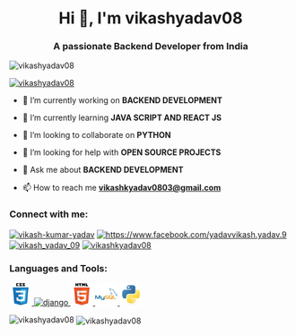 <h1 align="center">Hi 👋, I'm vikashyadav08</h1>
<h3 align="center">A passionate Backend Developer from India</h3>

<p align="left"> <img src="https://komarev.com/ghpvc/?username=vikashyadav08&label=Profile%20views&color=0e75b6&style=flat" alt="vikashyadav08" /> </p>

<p align="left"> <a href="https://github.com/ryo-ma/github-profile-trophy"><img src="https://github-profile-trophy.vercel.app/?username=vikashyadav08" alt="vikashyadav08" /></a> </p>

- 🔭 I’m currently working on **BACKEND DEVELOPMENT**

- 🌱 I’m currently learning **JAVA SCRIPT AND REACT JS**

- 👯 I’m looking to collaborate on **PYTHON**

- 🤝 I’m looking for help with **OPEN SOURCE PROJECTS**

- 💬 Ask me about **BACKEND DEVELOPMENT**

- 📫 How to reach me **vikashkyadav0803@gmail.com**

<h3 align="left">Connect with me:</h3>
<p align="left">
<a href="https://linkedin.com/in/vikash-kumar-yadav" target="blank"><img align="center" src="https://raw.githubusercontent.com/rahuldkjain/github-profile-readme-generator/master/src/images/icons/Social/linked-in-alt.svg" alt="vikash-kumar-yadav" height="30" width="40" /></a>
<a href="https://fb.com/https://www.facebook.com/yadavvikash.yadav.9" target="blank"><img align="center" src="https://raw.githubusercontent.com/rahuldkjain/github-profile-readme-generator/master/src/images/icons/Social/facebook.svg" alt="https://www.facebook.com/yadavvikash.yadav.9" height="30" width="40" /></a>
<a href="https://instagram.com/vikash_yadav_09" target="blank"><img align="center" src="https://raw.githubusercontent.com/rahuldkjain/github-profile-readme-generator/master/src/images/icons/Social/instagram.svg" alt="vikash_yadav_09" height="30" width="40" /></a>
<a href="https://www.hackerrank.com/vikashkyadav08" target="blank"><img align="center" src="https://raw.githubusercontent.com/rahuldkjain/github-profile-readme-generator/master/src/images/icons/Social/hackerrank.svg" alt="vikashkyadav08" height="30" width="40" /></a>
</p>

<h3 align="left">Languages and Tools:</h3>
<p align="left"> <a href="https://www.w3schools.com/css/" target="_blank" rel="noreferrer"> <img src="https://raw.githubusercontent.com/devicons/devicon/master/icons/css3/css3-original-wordmark.svg" alt="css3" width="40" height="40"/> </a> <a href="https://www.djangoproject.com/" target="_blank" rel="noreferrer"> <img src="https://cdn.worldvectorlogo.com/logos/django.svg" alt="django" width="40" height="40"/> </a> <a href="https://www.w3.org/html/" target="_blank" rel="noreferrer"> <img src="https://raw.githubusercontent.com/devicons/devicon/master/icons/html5/html5-original-wordmark.svg" alt="html5" width="40" height="40"/> </a> <a href="https://www.mysql.com/" target="_blank" rel="noreferrer"> <img src="https://raw.githubusercontent.com/devicons/devicon/master/icons/mysql/mysql-original-wordmark.svg" alt="mysql" width="40" height="40"/> </a> <a href="https://www.python.org" target="_blank" rel="noreferrer"> <img src="https://raw.githubusercontent.com/devicons/devicon/master/icons/python/python-original.svg" alt="python" width="40" height="40"/> </a> </p>

<p><img align="left" src="https://github-readme-stats.vercel.app/api/top-langs?username=vikashyadav08&show_icons=true&locale=en&layout=compact" alt="vikashyadav08" /></p>

<p>&nbsp;<img align="center" src="https://github-readme-stats.vercel.app/api?username=vikashyadav08&show_icons=true&locale=en" alt="vikashyadav08" /></p>
